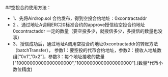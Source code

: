 
##空投合约使用方法：
* 1、先将Airdrop.sol  合约发布，得到空投合约地址：0xcontractaddr
* 2 、通过地址A调用ERC20标准合约的approve授信给空投合约地址0xcontractaddr
一定的数量（要空投多少，就授信多少，多授信的数量也没事）
* 3、授信成功后，通过地址A调用空投合约地址0xcontractaddr的转账方法（batchTransfer），
参数1：要空投的代币合约地址，参数2：接收人地址数组[“0x1”,”0x2”]，参数3：每个地址接收的数量["10000000000000000000","10000000000000000000"].(数量*代币小数位精度)
